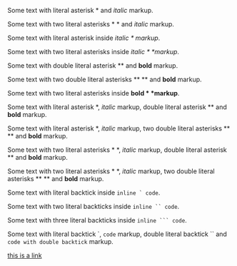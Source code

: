 [//]: # (Escape italic markup)
Some text with literal asterisk \* and *italic* markup.

Some text with two literal asterisks \* \* and *italic* markup.

Some text with literal asterisk inside *italic \* markup*.

Some text with two literal asterisks inside *italic \* \*markup*.

[//]: # (Escape bold markup)
Some text with double literal asterisk \*\* and **bold** markup.

Some text with two double literal asterisks \*\* \*\* and **bold** markup.

Some text with two literal asterisks inside **bold \* \*markup**.

[//]: # (Escape italic + bold markups)

Some text with literal asterisk \*, *italic* markup, double literal asterisk \*\* and **bold** markup.

Some text with literal asterisk \*, *italic* markup, two double literal asterisks \*\* \*\* and **bold** markup.

Some text with two literal asterisks \* \*, *italic* markup, double literal asterisk \*\* and **bold** markup.

Some text with two literal asterisks \* \*, *italic* markup, two double literal asterisks \*\* \*\* and **bold** markup.

[//]: # (Escape inline code)

Some text with literal backtick inside ``inline ` code``.

Some text with two literal backticks inside ```inline `` code```.

Some text with three literal backticks inside ````inline ``` code````.

Some text with literal backtick \`, `code` markup, double literal backtick \`\` and ``code with double backtick`` markup.

[//]: # (Escape link titles "")

[this is a link](href "title with \" characters")
